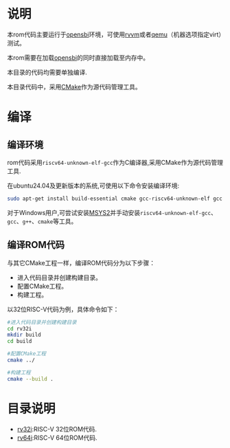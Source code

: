 # 说明

本rom代码主要运行于[opensbi](https://github.com/riscv-software-src/opensbi)环境，可使用[rvvm](https://github.com/LekKit/RVVM.git)或者[qemu](https://www.qemu.org/)（机器选项指定virt）测试。

本rom需要在加载[opensbi](https://github.com/riscv-software-src/opensbi)的同时直接加载至内存中。

本目录的代码均需要单独编译.

本目录代码中，采用[CMake](https://cmake.org)作为源代码管理工具。

# 编译

## 编译环境

rom代码采用`riscv64-unknown-elf-gcc`作为C编译器,采用CMake作为源代码管理工具.

在ubuntu24.04及更新版本的系统,可使用以下命令安装编译环境:

```bash
sudo apt-get install build-essential cmake gcc-riscv64-unknown-elf gcc g++
```

对于Windows用户,可尝试安装[MSYS2](http://msys2.org)并手动安装`riscv64-unknown-elf-gcc`、`gcc`、`g++`、`cmake`等工具。

## 编译ROM代码

与其它CMake工程一样，编译ROM代码分为以下步骤：

- 进入代码目录并创建构建目录。
- 配置CMake工程。
- 构建工程。

以32位RISC-V代码为例，具体命令如下：

```bash
#进入代码目录并创建构建目录
cd rv32i
mkdir build
cd build

#配置CMake工程
cmake ../

#构建工程
cmake --build .
```



# 目录说明

- [rv32i](rv32i):RISC-V 32位ROM代码.
- [rv64i](rv64i):RISC-V 64位ROM代码.


